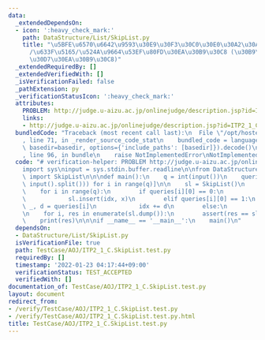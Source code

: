 ```yaml
---
data:
  _extendedDependsOn:
  - icon: ':heavy_check_mark:'
    path: DataStructure/List/SkipList.py
    title: "\u5BFE\u6570\u6642\u9593\u30E9\u30F3\u30C0\u30E0\u30A2\u30AF\u30BB\u30B9\
      /\u633F\u5165/\u524A\u9664\u53EF\u80FD\u30EA\u30B9\u30C8 (\u30B9\u30AD\u30C3\
      \u30D7\u30EA\u30B9\u30C8)"
  _extendedRequiredBy: []
  _extendedVerifiedWith: []
  _isVerificationFailed: false
  _pathExtension: py
  _verificationStatusIcon: ':heavy_check_mark:'
  attributes:
    PROBLEM: http://judge.u-aizu.ac.jp/onlinejudge/description.jsp?id=ITP2_1_C
    links:
    - http://judge.u-aizu.ac.jp/onlinejudge/description.jsp?id=ITP2_1_C
  bundledCode: "Traceback (most recent call last):\n  File \"/opt/hostedtoolcache/Python/3.10.2/x64/lib/python3.10/site-packages/onlinejudge_verify/documentation/build.py\"\
    , line 71, in _render_source_code_stat\n    bundled_code = language.bundle(stat.path,\
    \ basedir=basedir, options={'include_paths': [basedir]}).decode()\n  File \"/opt/hostedtoolcache/Python/3.10.2/x64/lib/python3.10/site-packages/onlinejudge_verify/languages/python.py\"\
    , line 96, in bundle\n    raise NotImplementedError\nNotImplementedError\n"
  code: "# verification-helper: PROBLEM http://judge.u-aizu.ac.jp/onlinejudge/description.jsp?id=ITP2_1_C\n\
    import sys\ninput = sys.stdin.buffer.readline\n\nfrom DataStructure.List.SkipList\
    \ import SkipList\n\n\ndef main():\n    q = int(input())\n    queries = [list(map(int,\
    \ input().split())) for i in range(q)]\n\n    sl = SkipList()\n    idx = 0\n\n\
    \    for i in range(q):\n        if queries[i][0] == 0:\n            _, x = queries[i]\n\
    \            sl.insert(idx, x)\n        elif queries[i][0] == 1:\n           \
    \ _, d = queries[i]\n            idx += d\n        else:\n            sl.delete(idx)\n\
    \n    for i, res in enumerate(sl.dump()):\n        assert(res == sl[i])\n    \
    \    print(res)\n\n\nif __name__ == '__main__':\n    main()\n"
  dependsOn:
  - DataStructure/List/SkipList.py
  isVerificationFile: true
  path: TestCase/AOJ/ITP2_1_C.SkipList.test.py
  requiredBy: []
  timestamp: '2022-01-23 04:17:44+09:00'
  verificationStatus: TEST_ACCEPTED
  verifiedWith: []
documentation_of: TestCase/AOJ/ITP2_1_C.SkipList.test.py
layout: document
redirect_from:
- /verify/TestCase/AOJ/ITP2_1_C.SkipList.test.py
- /verify/TestCase/AOJ/ITP2_1_C.SkipList.test.py.html
title: TestCase/AOJ/ITP2_1_C.SkipList.test.py
---
```

